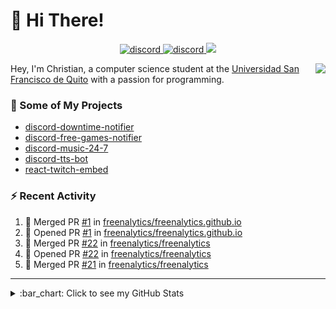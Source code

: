 # :wave: Hi There!

<p align="center">
  <a href="https://discord.gg/mhj3Zsv">
    <img alt="discord" src="https://img.shields.io/discord/730998659008823296.svg?label=&logo=discord&logoColor=ffffff&color=7389D8&labelColor=6A7EC2"/>
  </a>
  <a href="https://twitter.com/moonstar_x99">
    <img alt="discord" src="https://img.shields.io/twitter/follow/moonstar_x99?label=Follow%20Me%21&style=social"/>
  </a>
  <a href="https://badges.pufler.dev">
    <img src="https://badges.pufler.dev/visits/moonstar-x/moonstar-x?style=flat&logo=github">
  </a>
</p>

<img align="right" src="https://media.tenor.com/images/cb8fb20986aac7eef75c8ce6bc3997c0/tenor.gif" />

Hey, I'm Christian, a computer science student at the [Universidad San Francisco de Quito](http://www.usfq.edu.ec/Paginas/Inicio.aspx) with a passion for programming.

### :rocket: Some of My Projects

* [discord-downtime-notifier](https://github.com/moonstar-x/discord-downtime-notifier)
* [discord-free-games-notifier](https://github.com/moonstar-x/discord-free-games-notifier)
* [discord-music-24-7](https://github.com/moonstar-x/discord-music-24-7)
* [discord-tts-bot](https://github.com/moonstar-x/discord-tts-bot)
* [react-twitch-embed](https://github.com/moonstar-x/react-twitch-embed)

### :zap: Recent Activity

<!--START_SECTION:activity-->
1. 🎉 Merged PR [#1](https://github.com/freenalytics/freenalytics.github.io/pull/1) in [freenalytics/freenalytics.github.io](https://github.com/freenalytics/freenalytics.github.io)
2. 💪 Opened PR [#1](https://github.com/freenalytics/freenalytics.github.io/pull/1) in [freenalytics/freenalytics.github.io](https://github.com/freenalytics/freenalytics.github.io)
3. 🎉 Merged PR [#22](https://github.com/freenalytics/freenalytics/pull/22) in [freenalytics/freenalytics](https://github.com/freenalytics/freenalytics)
4. 💪 Opened PR [#22](https://github.com/freenalytics/freenalytics/pull/22) in [freenalytics/freenalytics](https://github.com/freenalytics/freenalytics)
5. 🎉 Merged PR [#21](https://github.com/freenalytics/freenalytics/pull/21) in [freenalytics/freenalytics](https://github.com/freenalytics/freenalytics)
<!--END_SECTION:activity-->

---

<details>
  <summary>
    :bar_chart: Click to see my GitHub Stats
  </summary>
  <p align="center">
    <br>
    <img alt="GitHub Stats" src="https://github-readme-stats.vercel.app/api?username=moonstar-x&count_private=true&show_icons=true&theme=dracula" />
    <br>
    <img alt="GitHub Top Languages" src="https://github-readme-stats.vercel.app/api/top-langs/?username=moonstar-x&layout=compact&theme=dracula" />
  </p>
</details>
